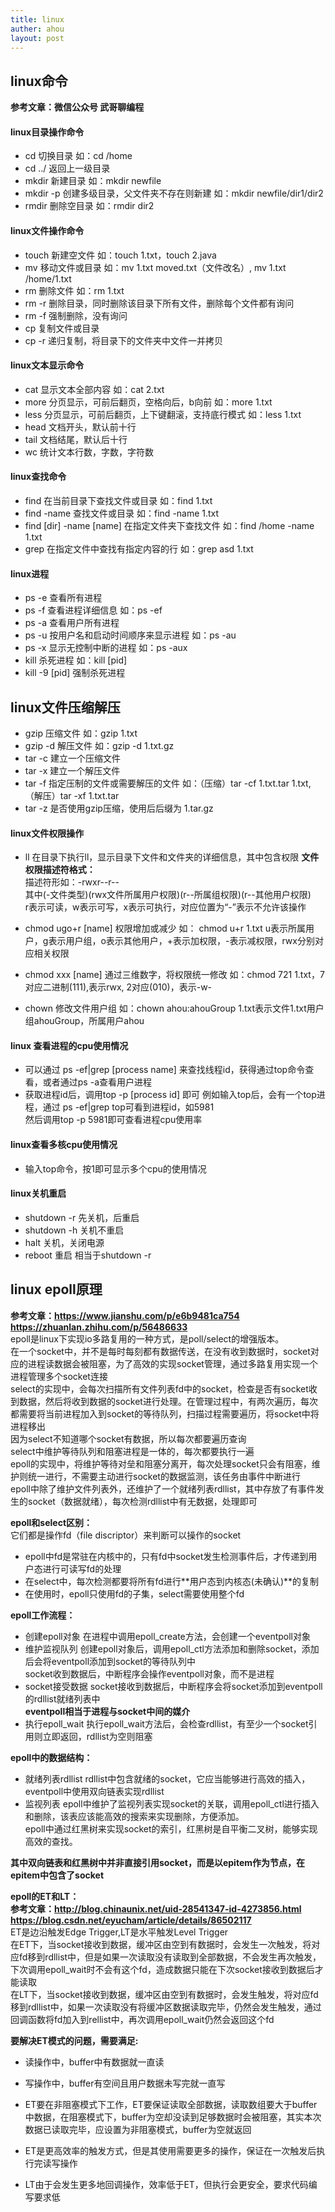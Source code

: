 ```yaml
---
title: linux
auther: ahou
layout: post
---
```


## linux命令
**参考文章：微信公众号 武哥聊编程**
#### linux目录操作命令
- cd 切换目录   如：cd /home
- cd ../ 返回上一级目录
- mkdir 新建目录 如：mkdir newfile
- mkdir -p 创建多级目录，父文件夹不存在则新建 如：mkdir newfile/dir1/dir2
- rmdir 删除空目录 如：rmdir dir2

#### linux文件操作命令
- touch 新建空文件 如：touch 1.txt，touch 2.java
- mv 移动文件或目录 如：mv 1.txt moved.txt（文件改名）, mv 1.txt /home/1.txt
- rm 删除文件 如：rm 1.txt
- rm -r 删除目录，同时删除该目录下所有文件，删除每个文件都有询问
- rm -f 强制删除，没有询问
- cp 复制文件或目录
- cp -r 递归复制，将目录下的文件夹中文件一并拷贝

#### linux文本显示命令
- cat 显示文本全部内容 如：cat 2.txt
- more 分页显示，可前后翻页，空格向后，b向前 如：more 1.txt
- less 分页显示，可前后翻页，上下键翻滚，支持底行模式 如：less 1.txt
- head 文档开头，默认前十行
- tail 文档结尾，默认后十行
- wc 统计文本行数，字数，字符数

#### linux查找命令
- find 在当前目录下查找文件或目录 如：find 1.txt
- find -name 查找文件或目录 如：find -name 1.txt
- find [dir] -name [name] 在指定文件夹下查找文件 如：find /home -name 1.txt
- grep 在指定文件中查找有指定内容的行 如：grep asd 1.txt

#### linux进程
- ps -e 查看所有进程
- ps -f 查看进程详细信息 如：ps -ef
- ps -a 查看用户所有进程
- ps -u 按用户名和启动时间顺序来显示进程 如：ps -au
- ps -x 显示无控制中断的进程 如：ps -aux
- kill 杀死进程 如：kill [pid]
- kill -9 [pid] 强制杀死进程

## linux文件压缩解压
- gzip 压缩文件 如：gzip 1.txt
- gzip -d 解压文件 如：gzip -d 1.txt.gz
- tar -c 建立一个压缩文件
- tar -x 建立一个解压文件
- tar -f 指定压制的文件或需要解压的文件 如：（压缩）tar -cf 1.txt.tar 1.txt, （解压）tar -xf 1.txt.tar
- tar -z 是否使用gzip压缩，使用后后缀为 1.tar.gz

#### linux文件权限操作
- ll 在目录下执行ll，显示目录下文件和文件夹的详细信息，其中包含权限
**文件权限描述符格式：**  
描述符形如：-rwxr--r--  
其中(-文件类型)(rwx文件所属用户权限)(r--所属组权限)(r--其他用户权限)  
r表示可读，w表示可写，x表示可执行，对应位置为“-”表示不允许该操作  

- chmod ugo+r [name] 权限增加或减少 如： chmod u+r 1.txt
u表示所属用户，g表示用户组，o表示其他用户，+表示加权限，-表示减权限，rwx分别对应相关权限
- chmod xxx [name] 通过三维数字，将权限统一修改 如：chmod 721 1.txt，7对应二进制(111),表示rwx, 2对应(010)，表示-w-
- chown 修改文件用户组 如：chown ahou:ahouGroup 1.txt表示文件1.txt用户组ahouGroup，所属用户ahou


#### linux 查看进程的cpu使用情况
- 可以通过 ps -ef|grep [process name] 来查找线程id，获得通过top命令查看，或者通过ps -a查看用户进程  
- 获取进程id后，调用top -p [process id] 即可
例如输入top后，会有一个top进程，通过 ps -ef|grep top可看到进程id，如5981  
然后调用top -p 5981即可查看进程cpu使用率

#### linux查看多核cpu使用情况
- 输入top命令，按1即可显示多个cpu的使用情况


#### linux关机重启
- shutdown -r 先关机，后重启
- shutdown -h 关机不重启
- halt 关机，关闭电源
- reboot 重启 相当于shutdown -r


## linux epoll原理
**参考文章：https://www.jianshu.com/p/e6b9481ca754
https://zhuanlan.zhihu.com/p/56486633**    
epoll是linux下实现io多路复用的一种方式，是poll/select的增强版本。  
在一个socket中，并不是每时每刻都有数据传送，在没有收到数据时，socket对应的进程读数据会被阻塞，为了高效的实现socket管理，通过多路复用实现一个进程管理多个socket连接  
select的实现中，会每次扫描所有文件列表fd中的socket，检查是否有socket收到数据，然后将收到数据的socket进行处理。在管理过程中，有两次遍历，每次都需要将当前进程加入到socket的等待队列，扫描过程需要遍历，将socket中将进程移出  
因为select不知道哪个socket有数据，所以每次都要遍历查询  
select中维护等待队列和阻塞进程是一体的，每次都要执行一遍  
epoll的实现中，将维护等待对垒和阻塞分离开，每次处理socket只会有阻塞，维护则统一进行，不需要主动进行socket的数据监测，该任务由事件中断进行  
epoll中除了维护文件列表外，还维护了一个就绪列表rdllist，其中存放了有事件发生的socket（数据就绪），每次检测rdllist中有无数据，处理即可  

**epoll和select区别：**  
它们都是操作fd（file discriptor）来判断可以操作的socket  
- epoll中fd是常驻在内核中的，只有fd中socket发生检测事件后，才传递到用户态进行可读写fd的处理
- 在select中，每次检测都要将所有fd进行**用户态到内核态(未确认)**的复制
- 在使用时，epoll只使用fd的子集，select需要使用整个fd
 
**epoll工作流程：**  
- 创建epoll对象
在进程中调用epoll_create方法，会创建一个eventpoll对象
- 维护监视队列
创建epoll对象后，调用epoll_ctl方法添加和删除socket，添加后会将eventpoll添加到socket的等待队列中  
socket收到数据后，中断程序会操作eventpoll对象，而不是进程
- socket接受数据
socket接收到数据后，中断程序会将socket添加到eventpoll的rdllist就绪列表中  
**eventpoll相当于进程与socket中间的媒介**
- 执行epoll_wait
执行epoll_wait方法后，会检查rdllist，有至少一个socket引用则立即返回，rdllist为空则阻塞  

**epoll中的数据结构：**
- 就绪列表rdllist
rdllist中包含就绪的socket，它应当能够进行高效的插入，eventpoll中使用双向链表实现rdllist
- 监视列表
epoll中维护了监视列表实现socket的关联，调用epoll_ctl进行插入和删除，该表应该能高效的搜索来实现删除，方便添加。  
epoll中通过红黑树来实现socket的索引，红黑树是自平衡二叉树，能够实现高效的查找。  

**其中双向链表和红黑树中并非直接引用socket，而是以epitem作为节点，在epitem中包含了socket**  

**epoll的ET和LT：**  
**参考文章：http://blog.chinaunix.net/uid-28541347-id-4273856.html
https://blog.csdn.net/eyucham/article/details/86502117**  
ET是边沿触发Edge Trigger,LT是水平触发Level Trigger  
在ET下，当socket接收到数据，缓冲区由空到有数据时，会发生一次触发，将对应fd移到rdllist中，但是如果一次读取没有读取到全部数据，不会发生再次触发，下次调用epoll_wait时不会有这个fd，造成数据只能在下次socket接收到数据后才能读取  
在LT下，当socket接收到数据，缓冲区由空到有数据时，会发生触发，将对应fd移到rdllist中，如果一次读取没有将缓冲区数据读取完毕，仍然会发生触发，通过回调函数将fd加入到rellist中，再次调用epoll_wait仍然会返回这个fd  

**要解决ET模式的问题，需要满足:**  
- 读操作中，buffer中有数据就一直读
- 写操作中，buffer有空间且用户数据未写完就一直写
- ET要在非阻塞模式下工作，ET要保证读取全部数据，读取数组要大于buffer中数据，在阻塞模式下，buffer为空却没读到足够数据时会被阻塞，其实本次数据已读取完毕，应设置为非阻塞模式，buffer为空就返回


- ET是更高效率的触发方式，但是其使用需要更多的操作，保证在一次触发后执行完读写操作
- LT由于会发生更多地回调操作，效率低于ET，但执行会更安全，要求代码编写要求低